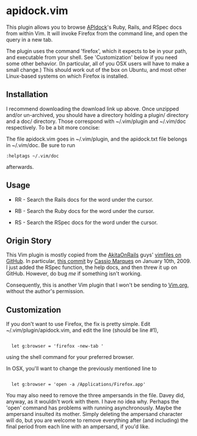 # apidock.vim #

This plugin allows you to browse [APIdock](http://apidock.com)'s Ruby, Rails, and RSpec docs
from within Vim.  It will invoke Firefox from the command line, and open the
query in a new tab.

The plugin uses the command 'firefox', which it expects to be in your path, and executable from your shell.  See 'Customization' below if you need some other behavior.  (In particular, all of you OSX users will have to make a small change.)  This should work out of the box on Ubuntu, and most other Linux-based systems on which Firefox is installed.

## Installation ##

I recommend downloading the download link up above.  Once unzipped and/or
un-archived, you should have a directory holding a plugin/ directory and a doc/
directory.  Those correspond with ~/.vim/plugin and ~/.vim/doc respectively.
To be a bit more concise:

The file apidock.vim goes in ~/.vim/plugin, and the apidock.txt file belongs in ~/.vim/doc.  Be sure to run

    :helptags ~/.vim/doc

afterwards.

## Usage ##

* RR - Search the Rails docs for the word under the cursor.

* RB - Search the Ruby docs for the word under the cursor.

* RS - Search the RSpec docs for the word under the cursor.

## Origin Story ##

This Vim plugin is mostly copied from the [AkitaOnRails](http://www.akitaonrails.com/) guys' [vimfiles on GitHub](http://github.com/akitaonrails/vimfiles/tree/master).  In particular, [this commit](http://github.com/fabiokung/vimfiles/commit/6723ec056282f4d2d66d214c921111f57fa48035) by [Cassio Marques](http://cassiomarques.wordpress.com/) on January 10th, 2009.  I just added the RSpec function, the help docs, and then threw it up on GitHub.  However, do bug _me_ if something isn't working.

Consequently, this is another Vim plugin that I won't be sending to [Vim.org](http://vim.org), without the author's permission.

## Customization ##

If you don't want to use Firefox, the fix is pretty simple.  Edit
~/.vim/plugin/apidock.vim, and edit the line (should be line #1),

<pre><code>
  let g:browser = 'firefox -new-tab '
</code></pre>

using the shell command for your preferred browser.

In OSX, you'll want to change the previously mentioned line to

<pre><code>
  let g:browser = 'open -a /Applications/Firefox.app'
</code></pre>

You may also need to remove the three ampersands in the file.  Davey did, anyway, as it wouldn't work with them.  I have no idea why.  Perhaps the 'open' command has problems with running asynchronously.  Maybe the ampersand insulted its mother.  Simply deleting the ampersand character will do, but you are welcome to remove everything after (and including) the final period from each line with an ampersand, if you'd like.
